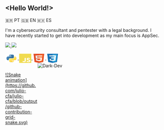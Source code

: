 ## <Hello World!>

🇧🇷 PT
🇬🇧 EN
🇲🇽 ES

I'm a cybersecurity consultant and pentester with a legal background. I have recently started to get into development as my main focus is AppSec.

 <a href="https://github.com/julio-cfa">
  <img height="180em" src="https://github-readme-stats.vercel.app/api?username=julio-cfa&show_icons=true&theme=dark&include_all_commits=true&count_private=true"/>
  <img height="180em" src="https://github-readme-stats.vercel.app/api/top-langs/?username=julio-cfa&layout=compact&langs_count=7&theme=dark"/>
</div>
<div style="display: inline_block"><br>
  <img align="center" alt="Rafa-Python" height="30" width="40" src="https://raw.githubusercontent.com/devicons/devicon/master/icons/python/python-original.svg">
  <img align="center" alt="Rafa-Js" height="30" width="40" src="https://raw.githubusercontent.com/devicons/devicon/master/icons/javascript/javascript-plain.svg">
  <img align="center" alt="Rafa-HTML" height="30" width="40" src="https://raw.githubusercontent.com/devicons/devicon/master/icons/html5/html5-original.svg">
  <img align="center" alt="Rafa-CSS" height="30" width="40" src="https://raw.githubusercontent.com/devicons/devicon/master/icons/css3/css3-original.svg">

  <!-- <img align="right" height="250px" width="250px" alt="Rafa-yoda" src="https://media0.giphy.com/media/L8K62iTDkzGX6/giphy.gif"> -->
  <img align="right" height="300px" width="400px" alt="Dark-Dev" src="https://cdn.dribbble.com/users/2131993/screenshots/4948736/thoughtworks-gif_dribbble.gif">
 </div>

 ##
 
 <div>
   ![Snake animation](https://github.com/julio-cfa/julio-cfa/blob/output/github-contribution-grid-snake.svg)
 </div>
